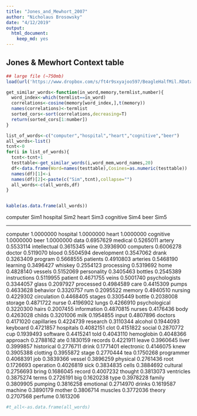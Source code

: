 ```yaml
---
title: "Jones_and_Mewhort_2007"
author: "Nicholaus Brosowsky"
date: "4/12/2019"
output:
  html_document:
    keep_md: yes
---
```




## Jones & Mewhort Context table


```r
## large file (~750mb)
load(url('https://www.dropbox.com/s/ft4r9sxyajoo597/BeagleHalfMil.RData?dl=1'))

get_similar_words<-function(in_word,memory,termlist,number){
  word_index<-which(termlist==in_word)
  correlations<-cosine(memory[word_index,],t(memory))
  names(correlations)<-termlist
  sorted_cors<-sort(correlations,decreasing=T)
  return(sorted_cors[1:number])
}
```


```r
list_of_words<-c("computer","hospital","heart","cognitive","beer")
all_words<-list()
tcnt<-0
for(i in list_of_words){
  tcnt<-tcnt+1
  testtable<-get_similar_words(i,word_mem,word_names,20)
  df<-data.frame(Word=names(testtable),Cosines=as.numeric(testtable))
  names(df)[1]<-i
  names(df)[2]<-paste(c("Sim",tcnt),collapse="")
  all_words<-c(all_words,df)
}


kable(as.data.frame(all_words))
```



computer             Sim1  hospital          Sim2  heart               Sim3  cognitive             Sim4  beer            Sim5
-------------  ----------  ----------  ----------  ------------  ----------  --------------  ----------  --------  ----------
computer        1.0000000  hospital     1.0000000  heart          1.0000000  cognitive        1.0000000  beer       1.0000000
data            0.6957629  medical      0.5265011  artery         0.5533114  intellectual     0.3615345  wine       0.3936900
computers       0.6006278  doctor       0.5119070  blood          0.5504594  development      0.3547062  drank      0.3263409
program         0.5668555  patients     0.4910803  arteries       0.5468190  learning         0.3496427  whiskey    0.2554123
processing      0.5319692  home         0.4828140  vessels        0.5152069  personality      0.3405463  bottles    0.2545389
instructions    0.5119955  patient      0.4671755  veins          0.5001740  psychologists    0.3344057  glass      0.2097927
processed       0.4984589  care         0.4415309  pumps          0.4633628  behavior         0.3320757  rum        0.2095522
memory          0.4940510  nursing      0.4229302  circulation    0.4468405  stages           0.3305449  bottle     0.2038008
storage         0.4871722  nurse        0.4196902  lungs          0.4266910  psychological    0.3220300  hairs      0.2007455
information     0.4870815  nurses       0.4176436  body           0.4263028  childs           0.3201006  milk       0.1954855
input           0.4807896  doctors      0.4171020  capillaries    0.4224739  research         0.3110344  alcohol    0.1944093
keyboard        0.4721857  hospitals    0.4082151  clot           0.4151822  social           0.2870772  cup        0.1939493
software        0.4415241  told         0.4043110  hemoglobin     0.4048366  approach         0.2788162  ate        0.1830159
records         0.4221911  leave        0.3960645  liver          0.3999857  historical       0.2776711  drink      0.1771401
electronic      0.4146075  knew         0.3905388  clotting       0.3955872  stage            0.2770444  tea        0.1750268
programmer      0.4068391  job          0.3839366  vessel         0.3896259  physical         0.2761436  root       0.1726693
operation       0.4026819  sick         0.3834835  cells          0.3884692  cultural         0.2756693  bring      0.1686045
record          0.4007232  thought      0.3813073  ventricles     0.3875274  terms            0.2726191  big        0.1620238
type            0.3978228  family       0.3809905  pumping        0.3816258  emotional        0.2714970  drinks     0.1619587
machine         0.3890179  mother       0.3806714  muscles        0.3772036  theory           0.2707568  perfume    0.1613206

```r
#t_all<-as.data.frame(all_words)
```



